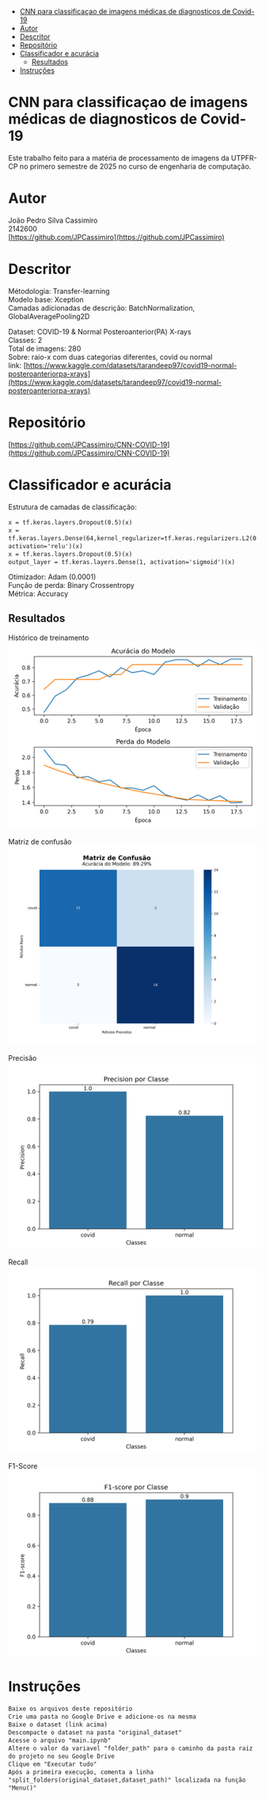 - [CNN para classificaçao de imagens médicas de diagnosticos de Covid-19](#cnn-para-classificaçao-de-imagens-médicas-de-diagnosticos-de-covid-19)
- [Autor](#autor)
- [Descritor](#descritor)
- [Repositório](#repositório)
- [Classificador e acurácia](#classificador-e-acurácia)
  - [Resultados](#resultados)
- [Instruções](#instruções)

# CNN para classificaçao de imagens médicas de diagnosticos de Covid-19

Este trabalho feito para a matéria de processamento de imagens da UTPFR-CP no primero semestre de 2025 no curso de engenharia de computação.

# Autor

João Pedro Silva Cassimiro</br>
2142600</br>
[https://github.com/JPCassimiro](https://github.com/JPCassimiro)</br>

# Descritor

Métodologia: Transfer-learning</br>
Modelo base: Xception</br>
Camadas adicionadas de descrição: BatchNormalization, GlobalAveragePooling2D</br>

Dataset: COVID-19 & Normal Posteroanterior(PA) X-rays</br>
Classes: 2</br>
Total de imagens: 280</br>
Sobre: raio-x com duas categorias diferentes, covid ou normal</br>
link: [https://www.kaggle.com/datasets/tarandeep97/covid19-normal-posteroanteriorpa-xrays](https://www.kaggle.com/datasets/tarandeep97/covid19-normal-posteroanteriorpa-xrays)</br>

# Repositório

[https://github.com/JPCassimiro/CNN-COVID-19](https://github.com/JPCassimiro/CNN-COVID-19)

# Classificador e acurácia

Estrutura de camadas de classificação:

    x = tf.keras.layers.Dropout(0.5)(x)
    x = tf.keras.layers.Dense(64,kernel_regularizer=tf.keras.regularizers.L2(0.01), activation='relu')(x)
    x = tf.keras.layers.Dropout(0.5)(x)
    output_layer = tf.keras.layers.Dense(1, activation='sigmoid')(x)

Otimizador: Adam (0.0001)</br>
Função de perda: Binary Crossentropy</br>
Métrica: Accuracy</br>

## Resultados

Histórico de treinamento
![image](./results/Historico_Treinamento.png)

Matriz de confusão
![image](./results/Matriz_Confusao.png)

Precisão
![image](./results/precision.png)

Recall
![image](./results/recall.png)

F1-Score
![image](./results/f1-score.png)

# Instruções

    Baixe os arquivos deste repositório
    Crie uma pasta no Google Drive e adicione-os na mesma
    Baixe o dataset (link acima)
    Descompacte o dataset na pasta "original_dataset"
    Acesse o arquivo "main.ipynb"
    Altere o valor da variavel "folder_path" para o caminho da pasta raiz do projeto no seu Google Drive
    Clique em "Executar tudo"
    Após a primeira execução, comenta a linha "split_folders(original_dataset,dataset_path)" localizada na função "Menu()"